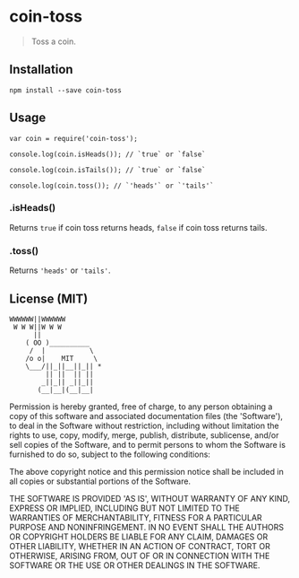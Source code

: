 # coin-toss

> Toss a coin.

## Installation

```
npm install --save coin-toss
```

## Usage

```
var coin = require('coin-toss');

console.log(coin.isHeads()); // `true` or `false`

console.log(coin.isTails()); // `true` or `false`

console.log(coin.toss()); // `'heads'` or `'tails'`
```

### .isHeads()

Returns `true` if coin toss returns heads, `false` if coin toss returns tails.

### .toss()

Returns `'heads'` or `'tails'`.

## License (MIT)

```
WWWWWW||WWWWWW
 W W W||W W W
      ||
    ( OO )__________
     /  |           \
    /o o|    MIT     \
    \___/||_||__||_|| *
         || ||  || ||
        _||_|| _||_||
       (__|__|(__|__|
```

Permission is hereby granted, free of charge, to any person obtaining a copy of this software and associated documentation files (the 'Software'), to deal in the Software without restriction, including without limitation the rights to use, copy, modify, merge, publish, distribute, sublicense, and/or sell copies of the Software, and to permit persons to whom the Software is furnished to do so, subject to the following conditions:

The above copyright notice and this permission notice shall be included in all copies or substantial portions of the Software.

THE SOFTWARE IS PROVIDED 'AS IS', WITHOUT WARRANTY OF ANY KIND, EXPRESS OR IMPLIED, INCLUDING BUT NOT LIMITED TO THE WARRANTIES OF MERCHANTABILITY, FITNESS FOR A PARTICULAR PURPOSE AND NONINFRINGEMENT. IN NO EVENT SHALL THE AUTHORS OR COPYRIGHT HOLDERS BE LIABLE FOR ANY CLAIM, DAMAGES OR OTHER LIABILITY, WHETHER IN AN ACTION OF CONTRACT, TORT OR OTHERWISE, ARISING FROM, OUT OF OR IN CONNECTION WITH THE SOFTWARE OR THE USE OR OTHER DEALINGS IN THE SOFTWARE.

